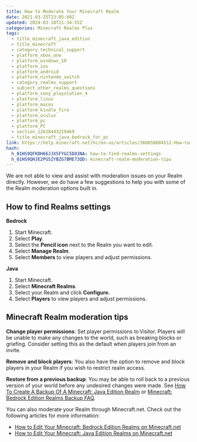 ```yaml
---
title: How to Moderate Your Minecraft Realm
date: 2021-03-25T23:05:09Z
updated: 2024-03-18T21:34:55Z
categories: Minecraft Realms Plus
tags:
  - title_minecraft_java_edition
  - title_minecraft
  - category_technical_support
  - platform_xbox_one
  - platform_windows_10
  - platform_ios
  - platform_android
  - platform_nintendo_switch
  - category_realms_support
  - subject_other_realms_questions
  - platform_sony_playstation_4
  - platform_linux
  - platform_macos
  - platform_kindle_fire
  - platform_oculus
  - platform_pc
  - platform_PC
  - section_12618443219469
  - title_minecraft_java_bedrock_for_pc
link: https://help.minecraft.net/hc/en-us/articles/360058604512-How-to-Moderate-Your-Minecraft-Realm
hash:
  h_01HS9QFKDH66JJX5FYGC5D83NA: how-to-find-realms-settings
  h_01HS9QHJE2PG5ZYBZG7BME73QD: minecraft-realm-moderation-tips
---
```


We are not able to view and assist with moderation issues on your Realm directly. However, we do have a few suggestions to help you with some of the Realm moderation options built in.

## How to find Realms settings

**Bedrock**

1.  Start Minecraft.
2.  Select **Play**.
3.  Select the **Pencil icon** next to the Realm you want to edit.
4.  Select **Manage Realm**.
5.  Select **Members** to view players and adjust permissions.

**Java**

1.  Start Minecraft.
2.  Select **Minecraft Realms**.
3.  Select your Realm and click **Configure.**
4.  Select **Players** to view players and adjust permissions.

## Minecraft Realm moderation tips

**Change player permissions**: Set player permissions to Visitor. Players will be unable to make any changes to the world, such as breaking blocks or griefing. Consider setting this as the default when players join from an invite.  

**Remove and block players**: You also have the option to remove and block players in your Realm if you wish to restrict realm access.

**Restore from a previous backup**: You may be able to roll back to a previous version of your world before any undesired changes were made. See [How To Create A Backup Of A Minecraft: Java Edition Realm](../Minecraft-Java-Realms/How-to-Create-a-Backup-of-a-Minecraft-Java-Edition-Realm.md) or [Minecraft: Bedrock Edition Realms Backup FAQ](./Minecraft-Bedrock-Edition-Realms-Backup-FAQ.md).

You can also moderate your Realm through Minecraft.net. Check out the following articles for more information:

- [How to Edit Your Minecraft: Bedrock Edition Realms on Minecraft.net](./How-to-Edit-Your-Minecraft-Bedrock-Edition-Realms-on-Minecraft-net.md)
- [How to Edit Your Minecraft: Java Edition Realms on Minecraft.net](../Minecraft-Java-Realms/How-to-Edit-Your-Minecraft-Java-Edition-Realms-on-Minecraft-net.md)
